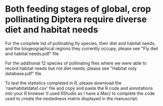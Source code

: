 # Both feeding stages of global, crop pollinating Diptera require diverse diet and habitat needs


For the complete list of pollinating fly species, their diet and habitat needs, and the biogeographical regions they currently occupy, please see "Fly diet and habitat needs.pdf" file


For the additional 12 species of pollinating flies where we were able to record habitat needs but not diet needs, please see "Habitat only database.pdf" file


To test the statistics completed in R, please download the 'rawhabitatdata1.csv' file and copy and paste the R code and annotations into your R browser (I used RStudio as I have a Mac) to complete the code used to create the nestedness matrix displayed in the manuscript.

